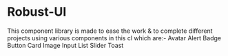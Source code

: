 # Robust-UI
This component library is made to ease the work & to complete different projects using various components in this cl which are:-
Avatar
Alert
Badge
Button
Card
Image
Input
List
Slider
Toast

